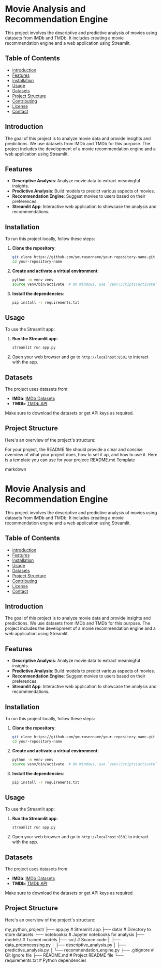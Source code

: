 # Movie Analysis and Recommendation Engine

This project involves the descriptive and predictive analysis of movies using datasets from IMDb and TMDb. It includes creating a movie recommendation engine and a web application using Streamlit.

## Table of Contents

- [Introduction](#introduction)
- [Features](#features)
- [Installation](#installation)
- [Usage](#usage)
- [Datasets](#datasets)
- [Project Structure](#project-structure)
- [Contributing](#contributing)
- [License](#license)
- [Contact](#contact)

## Introduction

The goal of this project is to analyze movie data and provide insights and predictions. We use datasets from IMDb and TMDb for this purpose. The project includes the development of a movie recommendation engine and a web application using Streamlit.

## Features

- **Descriptive Analysis**: Analyze movie data to extract meaningful insights.
- **Predictive Analysis**: Build models to predict various aspects of movies.
- **Recommendation Engine**: Suggest movies to users based on their preferences.
- **Streamlit App**: Interactive web application to showcase the analysis and recommendations.

## Installation

To run this project locally, follow these steps:

1. **Clone the repository**:
    ```sh
    git clone https://github.com/yourusername/your-repository-name.git
    cd your-repository-name
    ```

2. **Create and activate a virtual environment**:
    ```sh
    python -m venv venv
    source venv/bin/activate  # On Windows, use `venv\Scripts\activate`
    ```

3. **Install the dependencies**:
    ```sh
    pip install -r requirements.txt
    ```

## Usage

To use the Streamlit app:

1. **Run the Streamlit app**:
    ```sh
    streamlit run app.py
    ```

2. Open your web browser and go to `http://localhost:8501` to interact with the app.

## Datasets

The project uses datasets from:
- **IMDb**: [IMDb Datasets](https://www.imdb.com/interfaces/)
- **TMDb**: [TMDb API](https://www.themoviedb.org/documentation/api)

Make sure to download the datasets or get API keys as required.

## Project Structure

Here's an overview of the project's structure:

For your project, the README file should provide a clear and concise overview of what your project does, how to set it up, and how to use it. Here is a template you can use for your project:
README.md Template

markdown

# Movie Analysis and Recommendation Engine

This project involves the descriptive and predictive analysis of movies using datasets from IMDb and TMDb. It includes creating a movie recommendation engine and a web application using Streamlit.

## Table of Contents

- [Introduction](#introduction)
- [Features](#features)
- [Installation](#installation)
- [Usage](#usage)
- [Datasets](#datasets)
- [Project Structure](#project-structure)
- [Contributing](#contributing)
- [License](#license)
- [Contact](#contact)

## Introduction

The goal of this project is to analyze movie data and provide insights and predictions. We use datasets from IMDb and TMDb for this purpose. The project includes the development of a movie recommendation engine and a web application using Streamlit.

## Features

- **Descriptive Analysis**: Analyze movie data to extract meaningful insights.
- **Predictive Analysis**: Build models to predict various aspects of movies.
- **Recommendation Engine**: Suggest movies to users based on their preferences.
- **Streamlit App**: Interactive web application to showcase the analysis and recommendations.

## Installation

To run this project locally, follow these steps:

1. **Clone the repository**:
    ```sh
    git clone https://github.com/yourusername/your-repository-name.git
    cd your-repository-name
    ```

2. **Create and activate a virtual environment**:
    ```sh
    python -m venv venv
    source venv/bin/activate  # On Windows, use `venv\Scripts\activate`
    ```

3. **Install the dependencies**:
    ```sh
    pip install -r requirements.txt
    ```

## Usage

To use the Streamlit app:

1. **Run the Streamlit app**:
    ```sh
    streamlit run app.py
    ```

2. Open your web browser and go to `http://localhost:8501` to interact with the app.

## Datasets

The project uses datasets from:
- **IMDb**: [IMDb Datasets](https://www.imdb.com/interfaces/)
- **TMDb**: [TMDb API](https://www.themoviedb.org/documentation/api)

Make sure to download the datasets or get API keys as required.

## Project Structure

Here's an overview of the project's structure:

my_python_project/
├── app.py # Streamlit app
├── data/ # Directory to store datasets
├── notebooks/ # Jupyter notebooks for analysis
├── models/ # Trained models
├── src/ # Source code
│ ├── data_preprocessing.py
│ ├── descriptive_analysis.py
│ ├── predictive_analysis.py
│ └── recommendation_engine.py
├── .gitignore # Git ignore file
├── README.md # Project README file
└── requirements.txt # Python dependencies
